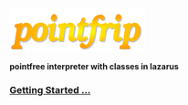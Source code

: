 ![pointfrip](https://raw.githubusercontent.com/pointfree-interpreter/pointfrip/main/images/pflogo.png)

**pointfree interpreter with classes in lazarus**



### [Getting Started ...](https://github.com/pointfree-interpreter/pointfrip/blob/main/Getting%20Started.md)

